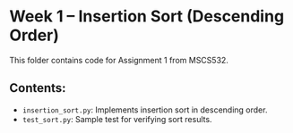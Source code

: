 # Week 1 – Insertion Sort (Descending Order)

This folder contains code for Assignment 1 from MSCS532.

## Contents:
- `insertion_sort.py`: Implements insertion sort in descending order.
- `test_sort.py`: Sample test for verifying sort results.
